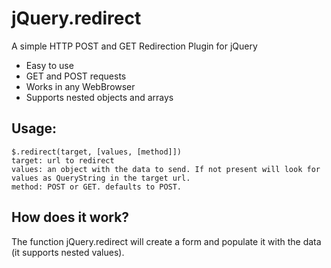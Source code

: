 # jQuery.redirect
A simple HTTP POST and GET Redirection Plugin for jQuery

* Easy to use
* GET and POST requests
* Works in any WebBrowser
* Supports nested objects and arrays


## Usage:
 ```
$.redirect(target, [values, [method]])
target: url to redirect
values: an object with the data to send. If not present will look for values as QueryString in the target url.
method: POST or GET. defaults to POST. 
 ```

## How does it work?
The function jQuery.redirect will create a form and populate it with the data (it supports nested values).
